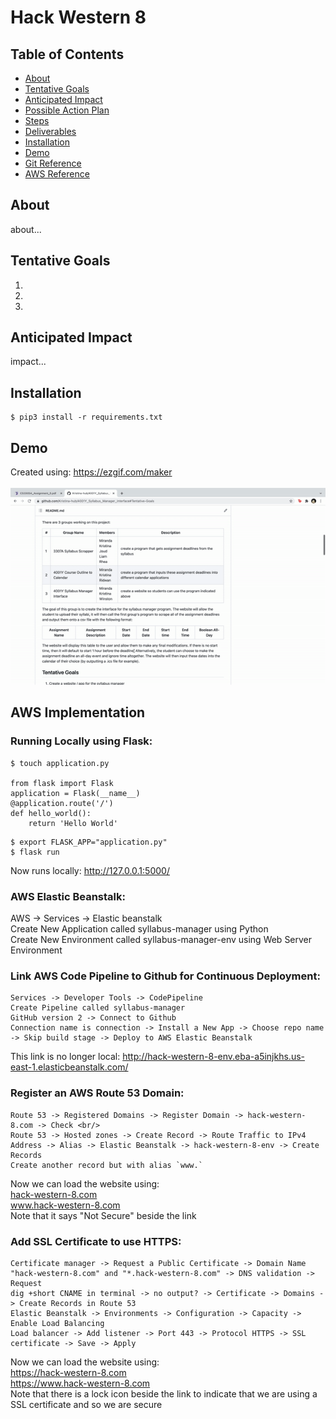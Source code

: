 # Hack Western 8

## Table of Contents
- [About](#About)
- [Tentative Goals](#Tentative-Goals)
- [Anticipated Impact](#Anticipated-Impact)
- [Possible Action Plan](#Possible-Action-Plan)
- [Steps](#Steps)
- [Deliverables](#Deliverables)
- [Installation](#Installation)
- [Demo](#Demo)
- [Git Reference](#Git-Reference)
- [AWS Reference](#AWS-Reference)

## About
about...

## Tentative Goals
1. 
2. 
3. 

## Anticipated Impact
impact...

## Installation
```shell script
$ pip3 install -r requirements.txt
```

## Demo
Created using: https://ezgif.com/maker<br/><br/>
  ![](./static/img/demo.gif)

## AWS Implementation
### Running Locally using Flask:
```shell script
$ touch application.py

from flask import Flask
application = Flask(__name__)
@application.route('/')
def hello_world():
	return 'Hello World'
```
```shell script
$ export FLASK_APP="application.py"
$ flask run
```
Now runs locally: http://127.0.0.1:5000/<br/>

### AWS Elastic Beanstalk: 
AWS -> Services -> Elastic beanstalk <br/>
Create New Application called syllabus-manager using Python <br/>
Create New Environment called syllabus-manager-env using Web Server Environment <br/>

### Link AWS Code Pipeline to Github for Continuous Deployment:
```shell script
Services -> Developer Tools -> CodePipeline
Create Pipeline called syllabus-manager
GitHub version 2 -> Connect to Github
Connection name is connection -> Install a New App -> Choose repo name -> Skip build stage -> Deploy to AWS Elastic Beanstalk
```
This link is no longer local: http://hack-western-8-env.eba-a5injkhs.us-east-1.elasticbeanstalk.com/ <br/>

### Register an AWS Route 53 Domain:
```shell script
Route 53 -> Registered Domains -> Register Domain -> hack-western-8.com -> Check <br/>
Route 53 -> Hosted zones -> Create Record -> Route Traffic to IPv4 Address -> Alias -> Elastic Beanstalk -> hack-western-8-env -> Create Records
Create another record but with alias `www.`
```
Now we can load the website using:<br/>
[hack-western-8.com](hack-western-8.com)<br/>
www.hack-western-8.com<br/>
Note that it says "Not Secure" beside the link<br/>

### Add SSL Certificate to use HTTPS: 
```shell script
Certificate manager -> Request a Public Certificate -> Domain Name "hack-western-8.com" and "*.hack-western-8.com" -> DNS validation -> Request
dig +short CNAME in terminal -> no output? -> Certificate -> Domains -> Create Records in Route 53
Elastic Beanstalk -> Environments -> Configuration -> Capacity -> Enable Load Balancing
Load balancer -> Add listener -> Port 443 -> Protocol HTTPS -> SSL certificate -> Save -> Apply
```
Now we can load the website using:<br/>
https://hack-western-8.com<br/>
https://www.hack-western-8.com<br/>
Note that there is a lock icon beside the link to indicate that we are using a SSL certificate and so we are secure<br/>